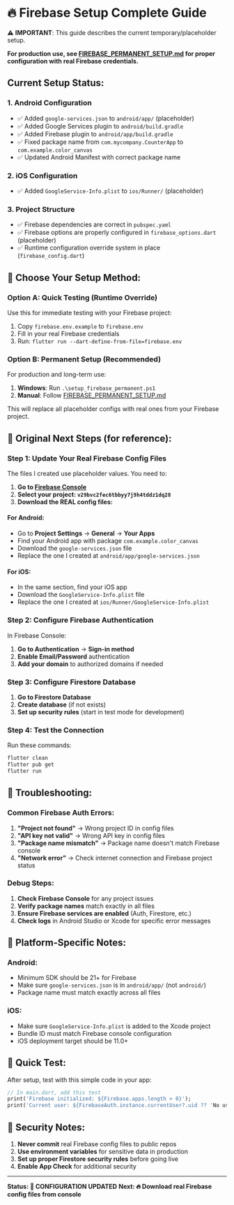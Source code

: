 # 🔥 Firebase Setup Complete Guide

⚠️ **IMPORTANT**: This guide describes the current temporary/placeholder setup. 

**For production use, see [FIREBASE_PERMANENT_SETUP.md](FIREBASE_PERMANENT_SETUP.md) for proper configuration with real Firebase credentials.**

## Current Setup Status:

### 1. **Android Configuration**
- ✅ Added `google-services.json` to `android/app/` (placeholder)
- ✅ Added Google Services plugin to `android/build.gradle`
- ✅ Added Firebase plugin to `android/app/build.gradle`
- ✅ Fixed package name from `com.mycompany.CounterApp` to `com.example.color_canvas`
- ✅ Updated Android Manifest with correct package name

### 2. **iOS Configuration**
- ✅ Added `GoogleService-Info.plist` to `ios/Runner/` (placeholder)

### 3. **Project Structure**
- ✅ Firebase dependencies are correct in `pubspec.yaml`
- ✅ Firebase options are properly configured in `firebase_options.dart` (placeholder)
- ✅ Runtime configuration override system in place (`firebase_config.dart`)

## 🚀 Choose Your Setup Method:

### Option A: Quick Testing (Runtime Override)
Use this for immediate testing with your Firebase project:

1. Copy `firebase.env.example` to `firebase.env`
2. Fill in your real Firebase credentials
3. Run: `flutter run --dart-define-from-file=firebase.env`

### Option B: Permanent Setup (Recommended)
For production and long-term use:

1. **Windows**: Run `.\setup_firebase_permanent.ps1`
2. **Manual**: Follow [FIREBASE_PERMANENT_SETUP.md](FIREBASE_PERMANENT_SETUP.md)

This will replace all placeholder configs with real ones from your Firebase project.

## 🚀 Original Next Steps (for reference):

### **Step 1: Update Your Real Firebase Config Files**

The files I created use placeholder values. You need to:

1. **Go to [Firebase Console](https://console.firebase.google.com/)**
2. **Select your project: `v29bvc2fec6tbbyy7j9h4tddz1dq28`**
3. **Download the REAL config files:**

#### For Android:
- Go to **Project Settings** → **General** → **Your Apps**
- Find your Android app with package `com.example.color_canvas`
- Download the `google-services.json` file
- Replace the one I created at `android/app/google-services.json`

#### For iOS:
- In the same section, find your iOS app
- Download the `GoogleService-Info.plist` file  
- Replace the one I created at `ios/Runner/GoogleService-Info.plist`

### **Step 2: Configure Firebase Authentication**

In Firebase Console:
1. **Go to Authentication** → **Sign-in method**
2. **Enable Email/Password** authentication
3. **Add your domain** to authorized domains if needed

### **Step 3: Configure Firestore Database**

1. **Go to Firestore Database**
2. **Create database** (if not exists)
3. **Set up security rules** (start in test mode for development)

### **Step 4: Test the Connection**

Run these commands:
```bash
flutter clean
flutter pub get
flutter run
```

## 🔧 Troubleshooting:

### **Common Firebase Auth Errors:**

1. **"Project not found"** → Wrong project ID in config files
2. **"API key not valid"** → Wrong API key in config files  
3. **"Package name mismatch"** → Package name doesn't match Firebase console
4. **"Network error"** → Check internet connection and Firebase project status

### **Debug Steps:**

1. **Check Firebase Console** for any project issues
2. **Verify package names** match exactly in all files
3. **Ensure Firebase services are enabled** (Auth, Firestore, etc.)
4. **Check logs** in Android Studio or Xcode for specific error messages

## 📱 Platform-Specific Notes:

### **Android:**
- Minimum SDK should be 21+ for Firebase
- Make sure `google-services.json` is in `android/app/` (not `android/`)
- Package name must match exactly across all files

### **iOS:**
- Make sure `GoogleService-Info.plist` is added to the Xcode project
- Bundle ID must match Firebase console configuration
- iOS deployment target should be 11.0+

## 🎯 Quick Test:

After setup, test with this simple code in your app:
```dart
// In main.dart, add this test
print('Firebase initialized: ${Firebase.apps.length > 0}');
print('Current user: ${FirebaseAuth.instance.currentUser?.uid ?? 'No user'}');
```

## 🚨 Security Notes:

1. **Never commit** real Firebase config files to public repos
2. **Use environment variables** for sensitive data in production
3. **Set up proper Firestore security rules** before going live
4. **Enable App Check** for additional security

---

**Status: 🔧 CONFIGURATION UPDATED**
**Next: 🔥 Download real Firebase config files from console**
